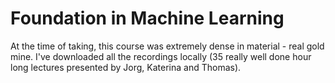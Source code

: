 # Foundation in Machine Learning
At the time of taking, this course was extremely dense in material - real gold mine. I've downloaded all the recordings locally (35 really well done hour long lectures presented by Jorg, Katerina and Thomas).

